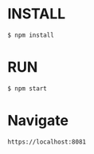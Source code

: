 INSTALL
=======

```bash
$ npm install
```

RUN
=======

```bash
$ npm start
```

Navigate
=======

```html
https://localhost:8081
```
